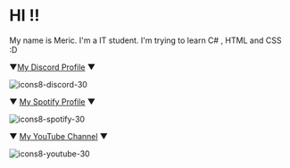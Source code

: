 # HI !!
My name is Meric. I'm a IT student. I'm trying to learn C# , HTML and CSS :D


▼[My Discord Profile](discord.com/users/790982026932912159) ▼

![icons8-discord-30](https://user-images.githubusercontent.com/114092420/199607336-60c1a90a-e215-44a3-918f-dc606f64c2df.png)  

▼ [My Spotify Profile](https://open.spotify.com/user/31lmewo5p26it7ej4guoupxd2tjm?si=a93d0a6d60304047) ▼

![icons8-spotify-30](https://user-images.githubusercontent.com/114092420/199607674-ed442316-f0c6-4c56-83e3-4ad350a7a0c1.png)

▼ [My YouTube Channel](https://youtube.com/channel/UCZJ_tzIVa-lQmLF3zUynx5A?sub_confirmation=1) ▼

![icons8-youtube-30](https://user-images.githubusercontent.com/114092420/199607895-2b5268fe-3354-4086-a58a-00a0c10f2a4e.png)






